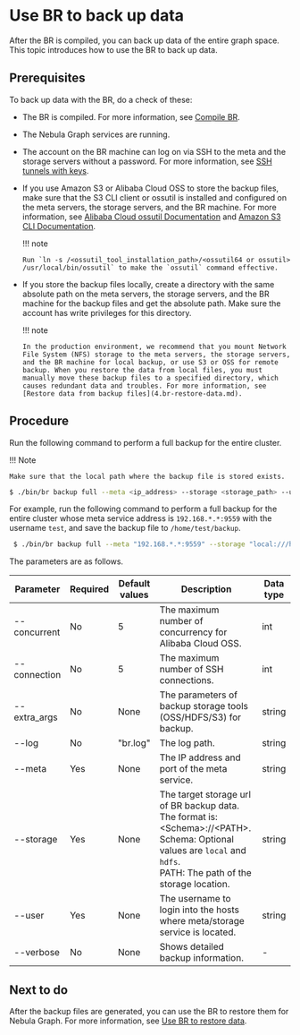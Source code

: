 # Use BR to back up data

After the BR is compiled, you can back up data of the entire graph space. This topic introduces how to use the BR to back up data.

## Prerequisites

To back up data with the BR, do a check of these:

- The BR is compiled. For more information, see [Compile BR](2.compile-br.md).

- The Nebula Graph services are running.

- The account on the BR machine can log on via SSH to the meta and the storage servers without a password. For more information, see [SSH tunnels with keys](http://alexander.holbreich.org/ssh-tunnel-without-password/).

- If you use Amazon S3 or Alibaba Cloud OSS to store the backup files, make sure that the S3 CLI client or ossutil is installed and configured on the meta servers, the storage servers, and the BR machine. For more information, see [Alibaba Cloud ossutil Documentation](https://www.alibabacloud.com/help/zh/doc-detail/120075.htm#concept-303829) and [Amazon S3 CLI Documentation](https://docs.amazonaws.cn/cli/latest/userguide/cli-services-s3.html).

  !!! note

      Run `ln -s /<ossutil_tool_installation_path>/<ossutil64 or ossutil> /usr/local/bin/ossutil` to make the `ossutil` command effective.

- If you store the backup files locally, create a directory with the same absolute path on the meta servers, the storage servers, and the BR machine for the backup files and get the absolute path. Make sure the account has write privileges for this directory.

  !!! note

      In the production environment, we recommend that you mount Network File System (NFS) storage to the meta servers, the storage servers, and the BR machine for local backup, or use S3 or OSS for remote backup. When you restore the data from local files, you must manually move these backup files to a specified directory, which causes redundant data and troubles. For more information, see [Restore data from backup files](4.br-restore-data.md).

## Procedure

Run the following command to perform a full backup for the entire cluster.

!!! Note

    Make sure that the local path where the backup file is stored exists.

```bash
$ ./bin/br backup full --meta <ip_address> --storage <storage_path> --user <user_name> --verbose
```

For example, run the following command to perform a full backup for the entire cluster whose meta service address is `192.168.*.*:9559` with the username `test`, and save the backup file to `/home/test/backup`.

```bash
 $ ./bin/br backup full --meta "192.168.*.*:9559" --storage "local:///home/test/backup" --user "test" --verbose
 ```

The parameters are as follows.

| Parameter | Required | Default values | Description | Data type |
| --- | --- | --- | --- | --- |
| --concurrent | No | 5 | The maximum number of concurrency for Alibaba Cloud OSS. | int |
| --connection | No | 5 | The maximum number of SSH connections. | int |
| --extra_args | No | None | The parameters of backup storage tools (OSS/HDFS/S3) for backup. | string |
| --log | No | "br.log" | The log path. | string |
| --meta | Yes | None | The IP address and port of the meta service. | string |
| --storage | Yes | None | The target storage url of BR backup data. The format is: \<Schema\>://\<PATH\>. <br>Schema: Optional values are `local` and `hdfs`. <br>PATH: The path of the storage location. | string |
| --user | Yes | None | The username to login into the hosts where meta/storage service is located. | string |
| --verbose | No | None | Shows detailed backup information. | - |

## Next to do

After the backup files are generated, you can use the BR to restore them for Nebula Graph. For more information, see [Use BR to restore data](4.br-restore-data.md).
